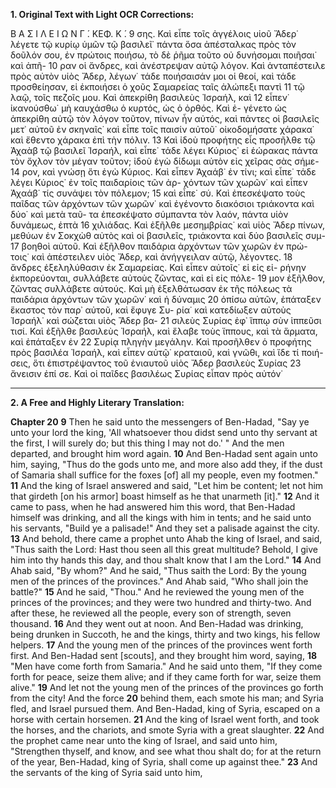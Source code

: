 **1. Original Text with Light OCR Corrections:**

Β Α Σ Ι Λ Ε Ι Ω Ν Γ ́. ΚΕΦ. Κ ́.
9 σης. Καὶ εἶπε τοῖς ἀγγέλοις υἱοῦ Ἄδερ˙ λέγετε τῷ κυρίῳ ὑμῶν
τῷ βασιλεῖ˙ πάντα ὅσα ἀπέσταλκας πρὸς τὸν δοῦλόν σου, ἐν πρώτοις ποιήσω, τὸ δὲ ῥῆμα τοῦτο οὐ δυνήσομαι ποιῆσαι˙ καὶ ἀπῆ-
10 ραν οἱ ἄνδρες, καὶ ἀνέστρεψαν αὐτῷ λόγον. Καὶ ἀνταπέστειλε πρὸς
αὐτὸν υἱὸς Ἄδερ, λέγων˙ τάδε ποιήσαισάν μοι οἱ θεοί, καὶ τάδε
προσθείησαν, εἰ ἐκποιήσει ὁ χοῦς Σαμαρείας ταῖς ἀλώπεξι παντὶ
11 τῷ λαῷ, τοῖς πεζοῖς μου. Καὶ ἀπεκρίθη βασιλεὺς Ἰσραήλ, καὶ
12 εἶπεν˙ ἰκανούσθω˙ μὴ καυχάσθω ὁ κυρτός, ὡς ὁ ὀρθός. Καὶ ἐ-
γένετο ὡς ἀπεκρίθη αὐτῷ τὸν λόγον τοῦτον, πίνων ἦν αὐτός, καὶ
πάντες οἱ βασιλεῖς μετ᾽ αὐτοῦ ἐν σκηναῖς˙ καὶ εἶπε τοῖς παισίν
αὐτοῦ˙ οἰκοδομήσατε χάρακα˙ καὶ ἔθεντο χάρακα ἐπὶ τὴν πόλιν.
13 Καὶ ἰδοὺ προφήτης εἷς προσῆλθε τῷ Ἀχαὰβ τῷ βασιλεῖ Ἰσραήλ, καὶ εἶπε˙ τάδε λέγει Κύριος˙ εἰ ἑώρακας πάντα τὸν ὄχλον
τὸν μέγαν τοῦτον; ἰδοὺ ἐγὼ δίδωμι αὐτὸν εἰς χεῖρας σὰς σήμε-
14 ρον, καὶ γνώσῃ ὅτι ἐγὼ Κύριος. Καὶ εἶπεν Ἀχαάβ˙ ἐν
τίνι; καὶ εἶπε˙ τάδε λέγει Κύριος˙ ἐν τοῖς παιδαρίοις τῶν ἀρ-
χόντων τῶν χωρῶν˙ καὶ εἶπεν Ἀχαάβ˙ τίς συνάψει τὸν πόλεμον;
15 καὶ εἶπε˙ σύ. Καὶ ἐπεσκέψατο τοὺς παῖδας τῶν ἀρχόντων τῶν
χωρῶν˙ καὶ ἐγένοντο διακόσιοι τριάκοντα καὶ δύο˙ καὶ μετὰ ταῦ-
τα ἐπεσκέψατο σύμπαντα τὸν λαόν, πάντα υἱὸν δυνάμεως, ἑπτὰ
16 χιλιάδας. Καὶ ἐξῆλθε μεσημβρίας˙ καὶ υἱὸς Ἄδερ πίνων, μεθύων
ἐν Σοκχὼθ αὐτὸς καὶ οἱ βασιλεῖς, τριάκοντα καὶ δύο βασιλεῖς συμ-
17 βοηθοὶ αὐτοῦ. Καὶ ἐξῆλθον παιδάρια ἀρχόντων τῶν χωρῶν ἐν πρώ-
τοις˙ καὶ ἀπέστειλεν υἱὸς Ἄδερ, καὶ ἀνήγγειλαν αὐτῷ, λέγοντες.
18 ἄνδρες ἐξεληλύθασιν ἐκ Σαμαρείας. Καὶ εἶπεν αὐτοῖς˙ εἰ εἰς εἰ-
ρήνην ἐκπορεύονται, συλλάβετε αὐτοὺς ζῶντας, καὶ εἰ εἰς πόλε-
19 μον ἐξῆλθον, ζῶντας συλλάβετε αὐτούς. Καὶ μὴ ἐξελθάτωσαν ἐκ
τῆς πόλεως τὰ παιδάρια ἀρχόντων τῶν χωρῶν˙ καὶ ἡ δύναμις
20 ὀπίσω αὐτῶν, ἐπάταξεν ἕκαστος τὸν παρ᾽ αὐτοῦ, καὶ ἔφυγε Συ-
ρία˙ καὶ κατεδίωξεν αὐτοὺς Ἰσραήλ˙ καὶ σώζεται υἱὸς Ἄδερ βα-
21 σιλεὺς Συρίας ἐφ᾽ ἵππῳ σὺν ἱππεῦσι τισί. Καὶ ἐξῆλθε βασιλεὺς
Ἰσραήλ, καὶ ἔλαβε τοὺς ἵππους, καὶ τὰ ἅρματα, καὶ ἐπάταξεν ἐν
22 Συρίᾳ πληγὴν μεγάλην. Καὶ προσῆλθεν ὁ προφήτης πρὸς βασιλέα
Ἰσραήλ, καὶ εἶπεν αὐτῷ˙ κραταιοῦ, καὶ γνῶθι, καὶ ἴδε τί ποιή-
σεις, ὅτι ἐπιστρέψαντος τοῦ ἐνιαυτοῦ υἱὸς Ἄδερ βασιλεὺς Συρίας
23 ἄνεισιν ἐπί σε. Καὶ οἱ παῖδες βασιλέως Συρίας εἶπαν πρὸς αὐτόν˙

---

**2. A Free and Highly Literary Translation:**

**Chapter 20**
**9** Then he said unto the messengers of Ben-Hadad, "Say ye unto your lord the king, 'All whatsoever thou didst send unto thy servant at the first, I will surely do; but this thing I may not do.' " And the men departed, and brought him word again.
**10** And Ben-Hadad sent again unto him, saying, "Thus do the gods unto me, and more also add they, if the dust of Samaria shall suffice for the foxes [of] all my people, even my footmen."
**11** And the king of Israel answered and said, "Let him be content; let not him that girdeth [on his armor] boast himself as he that unarmeth [it]."
**12** And it came to pass, when he had answered him this word, that Ben-Hadad himself was drinking, and all the kings with him in tents; and he said unto his servants, "Build ye a palisade!" And they set a palisade against the city.
**13** And behold, there came a prophet unto Ahab the king of Israel, and said, "Thus saith the Lord: Hast thou seen all this great multitude? Behold, I give him into thy hands this day, and thou shalt know that I am the Lord."
**14** And Ahab said, "By whom?" And he said, "Thus saith the Lord: By the young men of the princes of the provinces." And Ahab said, "Who shall join the battle?"
**15** And he said, "Thou." And he reviewed the young men of the princes of the provinces; and they were two hundred and thirty-two. And after these, he reviewed all the people, every son of strength, seven thousand.
**16** And they went out at noon. And Ben-Hadad was drinking, being drunken in Succoth, he and the kings, thirty and two kings, his fellow helpers.
**17** And the young men of the princes of the provinces went forth first. And Ben-Hadad sent [scouts], and they brought him word, saying,
**18** "Men have come forth from Samaria." And he said unto them, "If they come forth for peace, seize them alive; and if they came forth for war, seize them alive."
**19** And let not the young men of the princes of the provinces go forth from the city! And the force
**20** behind them, each smote his man; and Syria fled, and Israel pursued them. And Ben-Hadad, king of Syria, escaped on a horse with certain horsemen.
**21** And the king of Israel went forth, and took the horses, and the chariots, and smote Syria with a great slaughter.
**22** And the prophet came near unto the king of Israel, and said unto him, "Strengthen thyself, and know, and see what thou shalt do; for at the return of the year, Ben-Hadad, king of Syria, shall come up against thee."
**23** And the servants of the king of Syria said unto him,
